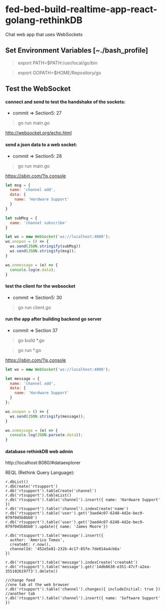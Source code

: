 # fed-bed-build-realtime-app-react-golang-rethinkDB
Chat web app that uses WebSockets

## Set Environment Variables [~./bash_profile]
> export PATH=$PATH:/usr/local/go/bin

> export GOPATH=$HOME/Repository/go

## Test the WebSocket
#### connect and send to test the handshake of the sockets:
- commit => Section5: 27

> go run main.go

http://websocket.org/echo.html

#### send a json data to a web socket:
- commit => Section5: 28 

> go run main.go

https://jsbin.com/?js,console
```javascript
let msg = {
  name: 'channel add',
  data: {
    name: 'Hardware Support'
  }
}

let subMsg = {
  name: 'channel subscribe'
}

let ws = new WebSocket('ws://localhost:4000');
ws.onopen = () => {
  ws.send(JSON.stringify(subMsg))
  ws.send(JSON.stringify(msg));
}

ws.onmessage = (e) => {
  console.log(e.data);
}
```

#### test the client for the websocket
- commit => Section5: 30

> go run client.go

#### run the app after building backend go server
-  commit => Section 37

> go build *.go

> go run *.go

https://jsbin.com/?js,console
```javascript
let ws = new WebSocket('ws://localhost:4000');

let message = {
  name: 'channel add',
  data: {
    name: 'Hardware Support'
  }
};

ws.onopen = () => {
  ws.send(JSON.stringify(message));
}

ws.onmessage = (e) => {
  console.log(JSON.parse(e.data));
}
```

#### database rethinkDB web admin
http://localhost:8080/#dataexplorer

REQL (Rethink Query Language):
```
r.dbList()
r.dbCreate('rtsupport')
r.db('rtsupport').tableCreate('channel')
r.db('rtsupport').tableList()
r.db('rtsupport').table('channel').insert({ name: 'Hardware Support' })
r.db('rtsupport').table('channel').indexCreate('name')
r.db('rtsupport').table('user').get('3aed4c07-6248-4d2e-bec9-079f045b8bb0')
r.db('rtsupport').table('user').get('3aed4c07-6248-4d2e-bec9-079f045b8bb0').update({ name: 'James Moore'})

r.db('rtsupport').table('message').insert({
  author: 'Americo Tomas',
  createAt: r.now(),
  channelId: '452e5e81-232b-4c17-85fe-7de014a4cb6a'
})

r.db('rtsupport').table('message').indexCreate('createAt')
r.db('rtsupport').table('message').get('14db8630-e351-47cf-a2ea-3551026197f3').delete()

//change feed
//one tab at the web browser
r.db('rtsupport').table('channel').changes({ includeInitial: true }) 
//another tab
r.db('rtsupport').table('channel').insert({ name: 'Software Support' })


```





